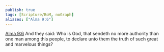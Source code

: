 ```yaml
---
publish: true
tags: [Scripture/BoM, noGraph]
aliases: ["Alma 9:6"]
---
```

[Alma 9:6](https://churchofjesuschrist.org/study/scriptures/bofm/alma/9?lang=eng&id=p6#p6) And they said: Who is God, that sendeth no more authority than one man among this people, to declare unto them the truth of such great and marvelous things?
